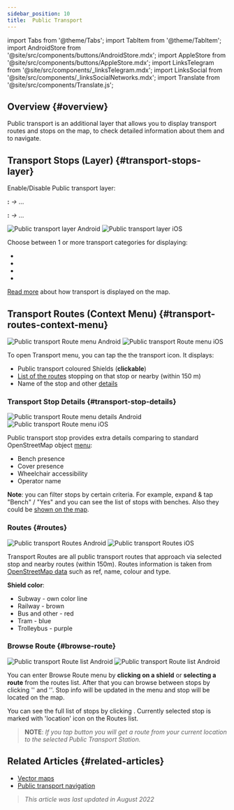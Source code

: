 ```yaml
---
sidebar_position: 10
title:  Public Transport
---
```


import Tabs from '@theme/Tabs';
import TabItem from '@theme/TabItem';
import AndroidStore from '@site/src/components/buttons/AndroidStore.mdx';
import AppleStore from '@site/src/components/buttons/AppleStore.mdx';
import LinksTelegram from '@site/src/components/_linksTelegram.mdx';
import LinksSocial from '@site/src/components/_linksSocialNetworks.mdx';
import Translate from '@site/src/components/Translate.js';


## Overview {#overview}

Public transport is an additional layer that allows you to display transport routes and stops on the map, to check detailed information about them and to navigate.

## Transport Stops (Layer) {#transport-stops-layer}

Enable/Disable Public transport layer:

**<Translate android="true" ids="android_button_seq"/>:** *<Translate android="true" ids="shared_string_menu,configure_map,rendering_category_transport"/> →* &#8230;

<p> </p>

**<Translate ios="true" ids="ios_button_seq"/>:** *<Translate ios="true" ids="shared_string_menu,configure_map,rendering_category_transport"/> →* &#8230;

<p> </p>

![Public transport layer Android](@site/static/img/map/pt_layer_android.png) ![Public transport layer iOS](@site/static/img/map/pt_layer_ios.png)

Choose between 1 or more transport categories for displaying:

- <Translate android="true" ids="rendering_attr_transportStops_name"/>
- <Translate android="true" ids="rendering_attr_publicTransportMode_name"/>
- <Translate android="true" ids="rendering_attr_tramTrainRoutes_name"/>
- <Translate android="true" ids="rendering_attr_subwayMode_name"/>

[Read more](../map/vector-maps.md#transport) about how transport is displayed on the map.


## Transport Routes (Context Menu) {#transport-routes-context-menu}

![Public transport Route menu Android](@site/static/img/map/pt_routemenu_android.png) ![Public transport Route menu iOS](@site/static/img/map/pt_routemenu_ios.png)

To open Transport menu, you can tap the the transport icon. It displays:

- Public transport coloured Shields (**clickable**)
- [List of the routes](#routes) stopping on that stop or nearby (within 150 m)
- Name of the stop and other [details](#transport-stop-details)

### Transport Stop Details {#transport-stop-details}

![Public transport Route menu details Android](@site/static/img/map/pt_routemenu_details_android.png) ![Public transport Route menu iOS](@site/static/img/map/pt_routemenu_details_ios.png)

Public transport stop provides extra details comparing to standard OpenStreetMap object [menu](../map/map-context-menu.md#details):

- Bench presence
- Cover presence
- Wheelchair accessibility
- Operator name

**Note**: you can filter stops by certain criteria. For example, expand & tap "Bench" / "Yes" and you can see the list of stops with benches. Also they could be [shown on the map](../map/point-layers-on-map.md#search-results-poi-on-the-map).


### Routes {#routes}

![Public transport Routes Android](@site/static/img/map/pt_routes_android.png) ![Public transport Routes iOS](@site/static/img/map/pt_routes_ios.png) 

Transport Routes are all public transport routes that approach via selected stop and nearby routes (within 150m). Routes information is taken from [OpenStreetMap data](https://wiki.openstreetmap.org/wiki/Public_transport) such as ref, name, colour and type.

**Shield color**:

- Subway - own color line 
- Railway - brown
- Bus and other - red
- Tram - blue
- Trolleybus - purple

### Browse Route {#browse-route}

![Public transport Route list Android](@site/static/img/map/pt_route_list_android.png)  ![Public transport Route list Android](@site/static/img/map/pt_route_list_ios.png)

You can enter Browse Route menu by **clicking on a shield** or **selecting a route** from the routes list. After that you can browse between stops by clicking  '<Translate android="true" ids="shared_string_previous"/>' and '<Translate android="true" ids="shared_string_next"/>'. Stop info will be updated in the menu and stop will be located on the map.

You can see the full list of stops by clicking <Translate android="true" ids="rendering_category_details"/>. Currently selected stop is marked with 'location' icon on the Routes list.

> **NOTE**: *If you tap <Translate android="true" ids="get_directions"/> button you will get a route from your current location to the selected Public Transport Station.*


## Related Articles {#related-articles}

- [Vector maps](../map/vector-maps.md)
- [Public transport navigation](../navigation/routing/public-transport-navigation.md)

> *This article was last updated in August 2022*

